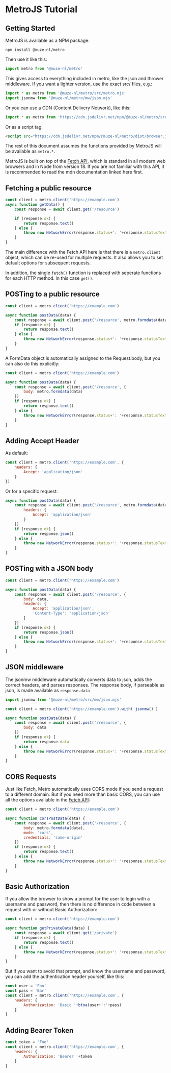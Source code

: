 # MetroJS Tutorial

## Getting Started

MetroJS is available as a NPM package:

```shell
npm install @muze-nl/metro
```

Then use it like this:
```javascript
import metro from '@muze-nl/metro'
```

This gives access to everything included in metro, like the json and thrower middleware. If you want a lighter version, use the exact src/ files, e.g.:

```javascript
import * as metro from '@muze-nl/metro/src/metro.mjs'
import jsonmw from '@muze-nl/metro/mw/json.mjs'
```

Or you can use a CDN (Content Delivery Network), like this:
```javascript
import * as metro from 'https://cdn.jsdelivr.net/npm/@muze-nl/metro/src/metro.mjs'
```

Or as a script tag:
```html
<script src="https://cdn.jsdelivr.net/npm/@muze-nl/metro/dist/browser.js"></script>
```

The rest of this document assumes the functions provided by MetroJS will be available as `metro.*`.

MetroJS is built on top of the [Fetch API](https://developer.mozilla.org/en-US/docs/Web/API/Fetch_API), which is standard in all modern web browsers and in Node from version 18. If you are not familiar with this API, it is recommended to read the mdn documentation linked here first.

## Fetching a public resource

```javascript
const client = metro.client('https://example.com')
async function getData() {
	const response = await client.get('/resource')

	if (response.ok) {
		return response.text()
	} else {
		throw new NetworkError(response.status+': '+response.statusText)
	}
}
```

The main difference with the Fetch API here is that there is a `metro.client` object, which can be re-used for multiple requests. It also allows you to set default options for subsequent requests.

In addition, the single `fetch()` function is replaced with seperate functions for each HTTP method. In this case `get()`.

## POSTing to a public resource

```javascript
const client = metro.client('https://example.com')

async function postData(data) {
	const response = await client.post('/resource', metro.formdata(data))
	if (response.ok) {
		return response.text()
	} else {
		throw new NetworkError(response.status+': '+response.statusText)
	}
}
```

A FormData object is automatically assigned to the Request.body, but you can also do this explicitly:

```javascript
const client = metro.client('https://example.com')

async function postData(data) {
	const response = await client.post('/resource', {
		body: metro.formdata(data)
	})
	if (response.ok) {
		return response.text()
	} else {
		throw new NetworkError(response.status+': '+response.statusText)
	}
}
```

## Adding Accept Header

As default:

```javascript
const client = metro.client('https://example.com', {
	headers: {
		Accept: 'application/json'
	}
})
```

Or for a specific request:

```javascript
async function postData(data) {
	const response = await client.post('/resource', metro.formdata(data), {
		headers: {
			Accept: 'application/json'
		}
	})
	if (response.ok) {
		return response.json()
	} else {
		throw new NetworkError(response.status+': '+response.statusText)
	}
}
```

## POSTing with a JSON body

```javascript
const client = metro.client('https://example.com')

async function postData(data) {
	const response = await client.post('/resource', {
		body: data,
		headers: {
			Accept: 'application/json',
			'Content-Type': 'application/json'
		}
	})
	if (response.ok) {
		return response.json()
	} else {
		throw new NetworkError(response.status+': '+response.statusText)
	}
}
```

## JSON middleware

The jsonmw middleware automatically converts data to json, adds the correct headers, and parses responses.
The response body, if parseable as json, is made available as `response.data`

```javascript
import jsonmw from '@muze-nl/metro/src/mw/json.mjs'

const client = metro.client('https://example.com').with( jsonmw() )

async function postData(data) {
	const response = await client.post('/resource', {
		body: data
	})
	if (response.ok) {
		return response.data
	} else {
		throw new NetworkError(response.status+': '+response.statusText)
	}
}
```

## CORS Requests

Just like Fetch, Metro automatically uses CORS mode if you send a request to a different domain. But if you need more than basic CORS, you can use all the options available in the [Fetch API]():

```javascript
const client = metro.client('https://example.com')

async function corsPostData(data) {
	const response = await client.post('/resource', {
		body: metro.formdata(data),
		mode: 'cors',
		credentials: 'same-origin'
	})
	if (response.ok) {
		return response.text()
	} else {
		throw new NetworkError(response.status+': '+response.statusText)
	}
}
```

## Basic Authorization

If you allow the browser to show a prompt for the user to login with a username and password, then there is no difference in code between a request with or without Basic Authorization:

```javascript
const client = metro.client('https://example.com')

async function getPrivateData(data) {
	const response = await client.get('/private')
	if (response.ok) {
		return response.text()
	} else {
		throw new NetworkError(response.status+': '+response.statusText)
	}
}
```

But if you want to avoid that prompt, and know the username and password, you can add the authentication header yourself, like this:

```javascript
const user = 'Foo'
const pass = 'Bar'
const client = metro.client('https://example.com', {
	headers: {
		Authorization: 'Basic '+btoa(user+':'+pass)
	}
}
````

## Adding Bearer Token

```javascript
const token = 'Foo'
const client = metro.client('https://example.com', {
	headers: {
		Authorization: 'Bearer '+token
	}
}
````
